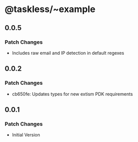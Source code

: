 # @taskless/~example

## 0.0.5

### Patch Changes

- Includes raw email and IP detection in default regexes

## 0.0.2

### Patch Changes

- cb650fe: Updates types for new extism PDK requirements

## 0.0.1

### Patch Changes

- Initial Version
